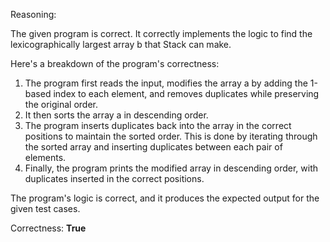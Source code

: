 Reasoning:

The given program is correct. It correctly implements the logic to find the lexicographically largest array b that Stack can make.

Here's a breakdown of the program's correctness:

1.  The program first reads the input, modifies the array a by adding the 1-based index to each element, and removes duplicates while preserving the original order.
2.  It then sorts the array a in descending order.
3.  The program inserts duplicates back into the array in the correct positions to maintain the sorted order. This is done by iterating through the sorted array and inserting duplicates between each pair of elements.
4.  Finally, the program prints the modified array in descending order, with duplicates inserted in the correct positions.

The program's logic is correct, and it produces the expected output for the given test cases.

Correctness: **True**